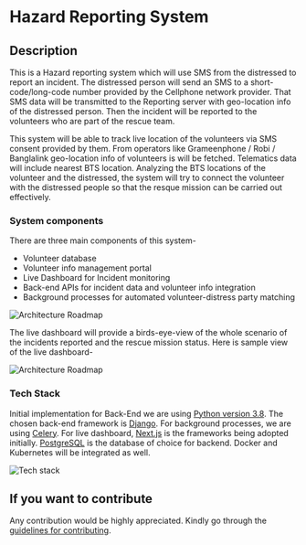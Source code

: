 # Hazard Reporting System

## Description

This is a Hazard reporting system which will use SMS from the distressed to report an incident. 
The distressed person will send an SMS to a short-code/long-code number provided by the Cellphone network
provider. That SMS data will be transmitted to the Reporting server with geo-location info of the distressed person.
Then the incident will be reported to the volunteers who are part of the rescue team.<br/>

This system will be able to track live location of the volunteers via SMS consent provided by them.
From operators like Grameenphone / Robi / Banglalink geo-location info of volunteers is will be fetched.
Telematics data will include nearest BTS location. Analyzing the BTS locations of the volunteer and the distressed,
the system will try to connect the volunteer with the distressed people so that the resque 
mission can be carried out effectively. <br/>

### System components

There are three main components of this system-

- Volunteer database
- Volunteer info management portal
- Live Dashboard for Incident monitoring
- Back-end APIs for incident data and volunteer info integration
- Background processes for automated volunteer-distress party matching

![Architecture Roadmap](https://github.com/skfarhad/hazard_reporting_system/blob/main/architecture_roadmap.jpg)

The live dashboard will provide a birds-eye-view of the whole scenario
of the incidents reported and the rescue mission status.
Here is sample view of the live dashboard-

![Architecture Roadmap](https://github.com/skfarhad/hazard_reporting_system/blob/main/live_dashboard.jpg)


### Tech Stack

Initial implementation for Back-End we are using 
[Python version 3.8](https://www.python.org/downloads/release/python-380/). 
The chosen back-end framework is [Django](https://www.djangoproject.com/). For background
processes, we are using [Celery](https://docs.celeryq.dev/). 
For live dashboard, [Next.js](https://nextjs.org/) is the frameworks being adopted initially. 
[PostgreSQL](https://www.postgresql.org/) is the database of choice for backend.
Docker and Kubernetes will be integrated as well.

![Tech stack](https://github.com/skfarhad/hazard_reporting_system/blob/main/HMS_tech_stack.jpg)

## If you want to contribute

Any contribution would be highly appreciated. Kindly go through the 
[guidelines for contributing](CONTRIBUTING.md).